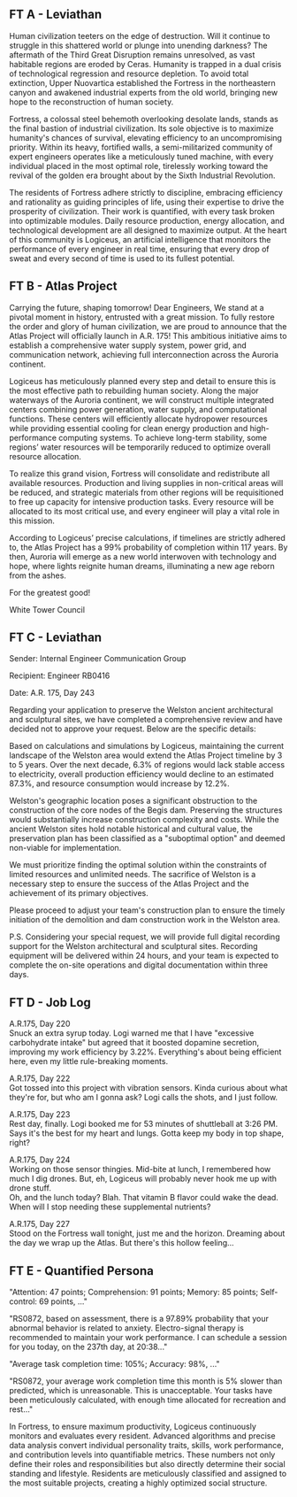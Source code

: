 ## FT A - Leviathan

Human civilization teeters on the edge of destruction. Will it continue to struggle in this shattered world or plunge into unending darkness? The aftermath of the Third Great Disruption remains unresolved, as vast habitable regions are eroded by Ceras. Humanity is trapped in a dual crisis of technological regression and resource depletion. To avoid total extinction, Upper Nuovartica established the Fortress in the northeastern canyon and awakened industrial experts from the old world, bringing new hope to the reconstruction of human society.

Fortress, a colossal steel behemoth overlooking desolate lands, stands as the final bastion of industrial civilization. Its sole objective is to maximize humanity's chances of survival, elevating efficiency to an uncompromising priority. Within its heavy, fortified walls, a semi-militarized community of expert engineers operates like a meticulously tuned machine, with every individual placed in the most optimal role, tirelessly working toward the revival of the golden era brought about by the Sixth Industrial Revolution.

The residents of Fortress adhere strictly to discipline, embracing efficiency and rationality as guiding principles of life, using their expertise to drive the prosperity of civilization. Their work is quantified, with every task broken into optimizable modules. Daily resource production, energy allocation, and technological development are all designed to maximize output. At the heart of this community is Logiceus, an artificial intelligence that monitors the performance of every engineer in real time, ensuring that every drop of sweat and every second of time is used to its fullest potential.


## FT B - Atlas Project

Carrying the future, shaping tomorrow! Dear Engineers, We stand at a pivotal moment in history, entrusted with a great mission. To fully restore the order and glory of human civilization, we are proud to announce that the Atlas Project will officially launch in A.R. 175! This ambitious initiative aims to establish a comprehensive water supply system, power grid, and communication network, achieving full interconnection across the Auroria continent.

Logiceus has meticulously planned every step and detail to ensure this is the most effective path to rebuilding human society. Along the major waterways of the Auroria continent, we will construct multiple integrated centers combining power generation, water supply, and computational functions. These centers will efficiently allocate hydropower resources while providing essential cooling for clean energy production and high-performance computing systems. To achieve long-term stability, some regions’ water resources will be temporarily reduced to optimize overall resource allocation.

To realize this grand vision, Fortress will consolidate and redistribute all available resources. Production and living supplies in non-critical areas will be reduced, and strategic materials from other regions will be requisitioned to free up capacity for intensive production tasks. Every resource will be allocated to its most critical use, and every engineer will play a vital role in this mission.

According to Logiceus’ precise calculations, if timelines are strictly adhered to, the Atlas Project has a 99% probability of completion within 117 years. By then, Auroria will emerge as a new world interwoven with technology and hope, where lights reignite human dreams, illuminating a new age reborn from the ashes.

For the greatest good!

White Tower Council


## FT C - Leviathan

Sender: Internal Engineer Communication Group

Recipient: Engineer RB0416

Date: A.R. 175, Day 243

Regarding your application to preserve the Welston ancient architectural and sculptural sites, we have completed a comprehensive review and have decided not to approve your request. Below are the specific details:

Based on calculations and simulations by Logiceus, maintaining the current landscape of the Welston area would extend the Atlas Project timeline by 3 to 5 years. Over the next decade, 6.3% of regions would lack stable access to electricity, overall production efficiency would decline to an estimated 87.3%, and resource consumption would increase by 12.2%.

Welston's geographic location poses a significant obstruction to the construction of the core nodes of the Begis dam. Preserving the structures would substantially increase construction complexity and costs. While the ancient Welston sites hold notable historical and cultural value, the preservation plan has been classified as a "suboptimal option" and deemed non-viable for implementation.

We must prioritize finding the optimal solution within the constraints of limited resources and unlimited needs. The sacrifice of Welston is a necessary step to ensure the success of the Atlas Project and the achievement of its primary objectives.

Please proceed to adjust your team's construction plan to ensure the timely initiation of the demolition and dam construction work in the Welston area.

P.S. Considering your special request, we will provide full digital recording support for the Welston architectural and sculptural sites. Recording equipment will be delivered within 24 hours, and your team is expected to complete the on-site operations and digital documentation within three days.


## FT D - Job Log

A.R.175, Day 220 <br>
Snuck an extra syrup today. Logi warned me that I have "excessive carbohydrate intake" but agreed that it boosted dopamine secretion, improving my work efficiency by 3.22%. Everything's about being efficient here, even my little rule-breaking moments.

A.R.175, Day 222 <br>
Got tossed into this project with vibration sensors. Kinda curious about what they're for, but who am I gonna ask? Logi calls the shots, and I just follow.

A.R.175, Day 223 <br>
Rest day, finally. Logi booked me for 53 minutes of shuttleball at 3:26 PM. Says it's the best for my heart and lungs. Gotta keep my body in top shape, right?

A.R.175, Day 224 <br>
Working on those sensor thingies. Mid-bite at lunch, I remembered how much I dig drones. But, eh, Logiceus will probably never hook me up with drone stuff.  <br>
Oh, and the lunch today? Blah. That vitamin B flavor could wake the dead. When will I stop needing these supplemental nutrients?

A.R.175, Day 227 <br>
Stood on the Fortress wall tonight, just me and the horizon. Dreaming about the day we wrap up the Atlas. But there's this hollow feeling...


## FT E - Quantified Persona

"Attention: 47 points; Comprehension: 91 points; Memory: 85 points; Self-control: 69 points, ..."

"RS0872, based on assessment, there is a 97.89% probability that your abnormal behavior is related to anxiety. Electro-signal therapy is recommended to maintain your work performance. I can schedule a session for you today, on the 237th day, at 20:38..."

"Average task completion time: 105%; Accuracy: 98%, ..."

"RS0872, your average work completion time this month is 5% slower than predicted, which is unreasonable. This is unacceptable. Your tasks have been meticulously calculated, with enough time allocated for recreation and rest..."

In Fortress, to ensure maximum productivity, Logiceus continuously monitors and evaluates every resident. Advanced algorithms and precise data analysis convert individual personality traits, skills, work performance, and contribution levels into quantifiable metrics. These numbers not only define their roles and responsibilities but also directly determine their social standing and lifestyle. Residents are meticulously classified and assigned to the most suitable projects, creating a highly optimized social structure. 
